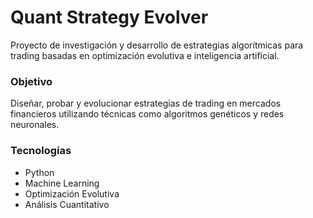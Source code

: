 # Quant Strategy Evolver

Proyecto de investigación y desarrollo de estrategias algorítmicas para trading basadas en optimización evolutiva e inteligencia artificial.

### Objetivo
Diseñar, probar y evolucionar estrategias de trading en mercados financieros utilizando técnicas como algoritmos genéticos y redes neuronales.

### Tecnologías
- Python
- Machine Learning
- Optimización Evolutiva
- Análisis Cuantitativo